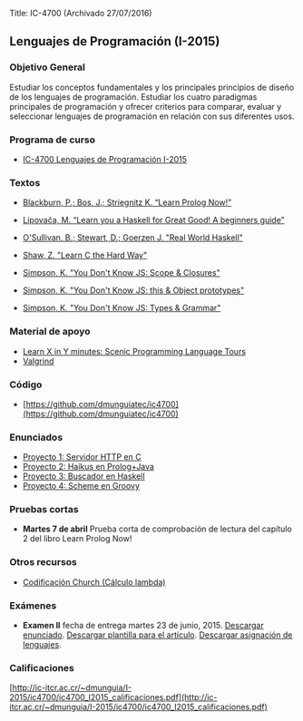 Title: IC-4700 (Archivado 27/07/2016)

## Lenguajes de Programación (I-2015)

### Objetivo General 

Estudiar los conceptos fundamentales y los principales principios de diseño de los lenguajes de programación. Estudiar los cuatro paradigmas principales de programación y ofrecer criterios para comparar, evaluar y seleccionar lenguajes de programación en relación con sus diferentes usos.

### Programa de curso

+ [IC-4700 Lenguajes de Programación I-2015](http://www.ic-itcr.ac.cr/~dmunguia/I-2015/ic4700/IC-4700_Lenguajes_de_Programaci%c3%b3n_I_sem_2015_Diego_Mungu%c3%ada.pdf)

### Textos

+ [Blackburn, P.; Bos, J.; Striegnitz K. “Learn Prolog Now!”](http://www.learnprolognow.org)

+ [Lipovača, M. “Learn you a Haskell for Great Good! A beginners guide”](http://learnyouahaskell.com/chapters)

+ [O'Sullivan, B.; Stewart, D.; Goerzen J. "Real World Haskell"](http://book.realworldhaskell.org/read)

+ [Shaw, Z. "Learn C the Hard Way"](http://c.learncodethehardway.org/book)

+ [Simpson, K. "You Don't Know JS: Scope & Closures"](https://github.com/getify/You-Dont-Know-JS/blob/master/scope%20&%20closures/README.md#you-dont-know-js-scope--closures)

+ [Simpson, K. "You Don't Know JS: this & Object prototypes"](https://github.com/getify/You-Dont-Know-JS/blob/master/this%20&%20object%20prototypes/README.md#you-dont-know-js-this--object-prototypes)

+ [Simpson, K. "You Don't Know JS: Types & Grammar"](https://github.com/getify/You-Dont-Know-JS/blob/master/types%20&%20grammar/README.md#you-dont-know-js-types--grammar)

### Material de apoyo

+ [Learn X in Y minutes: Scenic Programming Language Tours](http://learnxinyminutes.com/)
+ [Valgrind](http://valgrind.org/docs/manual/quick-start.html#quick-start.intro)

### Código

+ [https://github.com/dmunguiatec/ic4700](https://github.com/dmunguiatec/ic4700)

### Enunciados

+ [Proyecto 1: Servidor HTTP en C](http://ic-itcr.ac.cr/~dmunguia/I-2015/ic4700/Proyecto1_HTTPServer.pdf)
+ [Proyecto 2: Haikus en Prolog+Java](http://ic-itcr.ac.cr/~dmunguia/I-2015/ic4700/Proyecto2_Haikus.pdf)
+ [Proyecto 3: Buscador en Haskell](http://ic-itcr.ac.cr/~dmunguia/I-2015/ic4700/Proyecto3_Buscador.pdf)
+ [Proyecto 4: Scheme en Groovy](http://ic-itcr.ac.cr/~dmunguia/I-2015/ic4700/Proyecto4_Scheme.pdf)

### Pruebas cortas

+ **Martes 7 de abril** Prueba corta de comprobación de lectura del capítulo 2 del libro Learn Prolog Now!

### Otros recursos

+ [Codificación Church (Cálculo lambda)](https://en.wikipedia.org/wiki/Church_encoding)

### Exámenes

+ **Examen II** fecha de entrega martes 23 de junio, 2015. [Descargar enunciado](http://ic-itcr.ac.cr/~dmunguia/I-2015/ic4700/IC-4700-Examen-II.pdf). [Descargar plantilla para el artículo](http://ic-itcr.ac.cr/~dmunguia/I-2015/ic4700/plantilla_art.odt). [Descargar asignación de lenguajes](http://ic-itcr.ac.cr/~dmunguia/I-2015/ic4700/ExII-Lenguajes.pdf).

### Calificaciones

[http://ic-itcr.ac.cr/~dmunguia/I-2015/ic4700/ic4700_I2015_calificaciones.pdf](http://ic-itcr.ac.cr/~dmunguia/I-2015/ic4700/ic4700_I2015_calificaciones.pdf)
